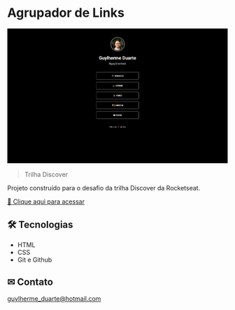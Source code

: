 # Agrupador de Links

![preview](./.github/preview.png)

> Trilha Discover

Projeto construído para o desafio da trilha Discover da Rocketseat.

[🔗 Clique aqui para acessar](https://guylhermed.github.io/agrupa-links-2/)

## 🛠 Tecnologias

- HTML
- CSS
- Git e Github

## ✉ Contato

guylherme_duarte@hotmail.com
